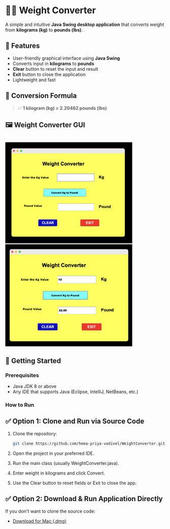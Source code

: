 # 🏋️‍♀️ Weight Converter

A simple and intuitive **Java Swing desktop application** that converts weight from **kilograms (kg)** to **pounds (lbs)**.

## 🔧 Features

- User-friendly graphical interface using **Java Swing**
- Converts input in **kilograms** to **pounds**
- **Clear** button to reset the input and result
- **Exit** button to close the application
- Lightweight and fast

## 📐 Conversion Formula

> ✅ **1 kilogram (kg) = 2.20462 pounds (lbs)**

## 🖼️ Weight Converter GUI

<br>
<img src="assets/image-1.png" alt="Weight Converter GUI - 1" width="400">
<br>
<img src="assets/image-2.png" alt="Weight Converter GUI - 2" width="400">

## 🚀 Getting Started

### Prerequisites

- Java JDK 8 or above
- Any IDE that supports Java (Eclipse, IntelliJ, NetBeans, etc.)

### How to Run

## ✅ Option 1: Clone and Run via Source Code

1. Clone the repository:
   ```bash
   git clone https://github.com/hema-priya-vadivel/WeightConverter.git

2. Open the project in your preferred IDE.

3. Run the main class (usually WeightConverter.java).

4. Enter weight in kilograms and click Convert.

5. Use the Clear button to reset fields or Exit to close the app.

## ✅ Option 2: Download & Run Application Directly

If you don't want to clone the source code:

- [Download for Mac (.dmg)](https://github.com/hema-priya-vadivel/WeightConverter/blob/master/releases/download/WeightConverter-macOS-1.0.dmg)
